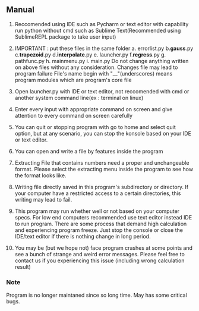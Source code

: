 ## Manual

1. Reccomended using IDE such as Pycharm or text editor with capability run python without cmd such as Sublime Text(Recommended using SublimeREPL package to take user input) 

2. IMPORTANT : put these files in the same folder
	a. errorlist.py
	b.__gauss__.py
	c.__trapezoid__.py
	d.__interpolate__.py
	e. launcher.py
	f.__regress__.py
	g. pathfunc.py
	h. mainmenu.py
	i. main.py
   Do not change anything written on above files without any consideration. Changes file may lead to program failure
   File's name begin with "__"(underscores) means program modules which are program's core file 
3. Open launcher.py with IDE or text editor, not reccomended with cmd or another system command line(ex : terminal on linux)  

4. Enter every input with appropriate command on screen and give attention to every command on screen carefully  

5. You can quit or stopping program with go to home and select quit option, but at any scenario, you can stop the konsole based on your IDE or text editor.  

6. You can open and write a file by features inside the program  

7. Extracting File that contains numbers need a proper and unchangeable format. Please select the extracting menu inside the program to see how the format looks like.  

8. Writing file directly saved in this program's subdirectory or directory. If your computer have a restricted access to a certain directories, this writing may lead to fail.  

9. This program may run whether well or not based on your computer specs. For low end computers recommended use text editor instead IDE to run program. There are some process that demand high calculation and experiencing program freeze. Just stop the console or close the IDE/text editor if there is nothing change in long period.  

10. You may be (but we hope not) face program crashes at some points and see a bunch of strange and weird error messages. Please feel free to contact us if you experiencing this issue (including wrong calculation result)


### Note
  
Program is no longer maintaned since so long time. May has some critical bugs. 
